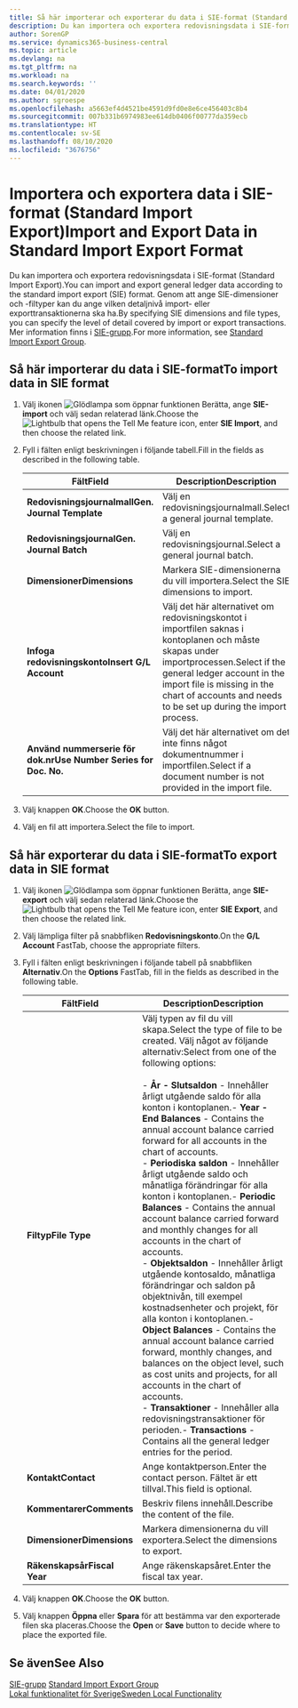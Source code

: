```yaml
---
title: Så här importerar och exporterar du data i SIE-format (Standard Import Export)
description: Du kan importera och exportera redovisningsdata i SIE-format (Standard Import Export).
author: SorenGP
ms.service: dynamics365-business-central
ms.topic: article
ms.devlang: na
ms.tgt_pltfrm: na
ms.workload: na
ms.search.keywords: ''
ms.date: 04/01/2020
ms.author: sgroespe
ms.openlocfilehash: a5663ef4d4521be4591d9fd0e8e6ce456403c8b4
ms.sourcegitcommit: 007b331b6974983ee614db0406f00777da359ecb
ms.translationtype: HT
ms.contentlocale: sv-SE
ms.lasthandoff: 08/10/2020
ms.locfileid: "3676756"
---
```

# <a name="import-and-export-data-in-standard-import-export-format"></a><span data-ttu-id="5bfac-103">Importera och exportera data i SIE-format (Standard Import Export)</span><span class="sxs-lookup"><span data-stu-id="5bfac-103">Import and Export Data in Standard Import Export Format</span></span>
<span data-ttu-id="5bfac-104">Du kan importera och exportera redovisningsdata i SIE-format (Standard Import Export).</span><span class="sxs-lookup"><span data-stu-id="5bfac-104">You can import and export general ledger data according to the standard import export (SIE) format.</span></span> <span data-ttu-id="5bfac-105">Genom att ange SIE-dimensioner och -filtyper kan du ange vilken detaljnivå import- eller exporttransaktionerna ska ha.</span><span class="sxs-lookup"><span data-stu-id="5bfac-105">By specifying SIE dimensions and file types, you can specify the level of detail covered by import or export transactions.</span></span> <span data-ttu-id="5bfac-106">Mer information finns i [SIE-grupp](https://go.microsoft.com/fwlink/?LinkID=164870&clcid=0x41d).</span><span class="sxs-lookup"><span data-stu-id="5bfac-106">For more information, see [Standard Import Export Group](https://go.microsoft.com/fwlink/?LinkID=164870&clcid=0x41d).</span></span>  

## <a name="to-import-data-in-sie-format"></a><span data-ttu-id="5bfac-107">Så här importerar du data i SIE-format</span><span class="sxs-lookup"><span data-stu-id="5bfac-107">To import data in SIE format</span></span>  

1.  <span data-ttu-id="5bfac-108">Välj ikonen ![Glödlampa som öppnar funktionen Berätta](../../media/ui-search/search_small.png "Berätta vad du vill göra"), ange **SIE-import** och välj sedan relaterad länk.</span><span class="sxs-lookup"><span data-stu-id="5bfac-108">Choose the ![Lightbulb that opens the Tell Me feature](../../media/ui-search/search_small.png "Tell me what you want to do") icon, enter **SIE Import**, and then choose the related link.</span></span>  
2.  <span data-ttu-id="5bfac-109">Fyll i fälten enligt beskrivningen i följande tabell.</span><span class="sxs-lookup"><span data-stu-id="5bfac-109">Fill in the fields as described in the following table.</span></span>  

    |<span data-ttu-id="5bfac-110">Fält</span><span class="sxs-lookup"><span data-stu-id="5bfac-110">Field</span></span>|<span data-ttu-id="5bfac-111">Description</span><span class="sxs-lookup"><span data-stu-id="5bfac-111">Description</span></span>|  
    |---------------------------------|---------------------------------------|  
    |<span data-ttu-id="5bfac-112">**Redovisningsjournalmall**</span><span class="sxs-lookup"><span data-stu-id="5bfac-112">**Gen. Journal Template**</span></span>|<span data-ttu-id="5bfac-113">Välj en redovisningsjournalmall.</span><span class="sxs-lookup"><span data-stu-id="5bfac-113">Select a general journal template.</span></span>|  
    |<span data-ttu-id="5bfac-114">**Redovisningsjournal**</span><span class="sxs-lookup"><span data-stu-id="5bfac-114">**Gen. Journal Batch**</span></span>|<span data-ttu-id="5bfac-115">Välj en redovisningsjournal.</span><span class="sxs-lookup"><span data-stu-id="5bfac-115">Select a general journal batch.</span></span>|  
    |<span data-ttu-id="5bfac-116">**Dimensioner**</span><span class="sxs-lookup"><span data-stu-id="5bfac-116">**Dimensions**</span></span>|<span data-ttu-id="5bfac-117">Markera SIE-dimensionerna du vill importera.</span><span class="sxs-lookup"><span data-stu-id="5bfac-117">Select the SIE dimensions to import.</span></span>|  
    |<span data-ttu-id="5bfac-118">**Infoga redovisningskonto**</span><span class="sxs-lookup"><span data-stu-id="5bfac-118">**Insert G/L Account**</span></span>|<span data-ttu-id="5bfac-119">Välj det här alternativet om redovisningskontot i importfilen saknas i kontoplanen och måste skapas under importprocessen.</span><span class="sxs-lookup"><span data-stu-id="5bfac-119">Select if the general ledger account in the import file is missing in the chart of accounts and needs to be set up during the import process.</span></span>|  
    |<span data-ttu-id="5bfac-120">**Använd nummerserie för dok.nr**</span><span class="sxs-lookup"><span data-stu-id="5bfac-120">**Use Number Series for Doc. No.**</span></span>|<span data-ttu-id="5bfac-121">Välj det här alternativet om det inte finns något dokumentnummer i importfilen.</span><span class="sxs-lookup"><span data-stu-id="5bfac-121">Select if a document number is not provided in the import file.</span></span>|  

3. <span data-ttu-id="5bfac-122">Välj knappen **OK**.</span><span class="sxs-lookup"><span data-stu-id="5bfac-122">Choose the **OK** button.</span></span>
4. <span data-ttu-id="5bfac-123">Välj en fil att importera.</span><span class="sxs-lookup"><span data-stu-id="5bfac-123">Select the file to import.</span></span>  

## <a name="to-export-data-in-sie-format"></a><span data-ttu-id="5bfac-124">Så här exporterar du data i SIE-format</span><span class="sxs-lookup"><span data-stu-id="5bfac-124">To export data in SIE format</span></span>  

1.  <span data-ttu-id="5bfac-125">Välj ikonen ![Glödlampa som öppnar funktionen Berätta](../../media/ui-search/search_small.png "Berätta vad du vill göra"), ange **SIE-export** och välj sedan relaterad länk.</span><span class="sxs-lookup"><span data-stu-id="5bfac-125">Choose the ![Lightbulb that opens the Tell Me feature](../../media/ui-search/search_small.png "Tell me what you want to do") icon, enter **SIE Export**, and then choose the related link.</span></span>  
2.  <span data-ttu-id="5bfac-126">Välj lämpliga filter på snabbfliken **Redovisningskonto**.</span><span class="sxs-lookup"><span data-stu-id="5bfac-126">On the **G/L Account** FastTab, choose the appropriate filters.</span></span>  
3.  <span data-ttu-id="5bfac-127">Fyll i fälten enligt beskrivningen i följande tabell på snabbfliken **Alternativ**.</span><span class="sxs-lookup"><span data-stu-id="5bfac-127">On the **Options** FastTab, fill in the fields as described in the following table.</span></span>  

    |<span data-ttu-id="5bfac-128">Fält</span><span class="sxs-lookup"><span data-stu-id="5bfac-128">Field</span></span>|<span data-ttu-id="5bfac-129">Description</span><span class="sxs-lookup"><span data-stu-id="5bfac-129">Description</span></span>|  
    |---------------------------------|---------------------------------------|  
    |<span data-ttu-id="5bfac-130">**Filtyp**</span><span class="sxs-lookup"><span data-stu-id="5bfac-130">**File Type**</span></span>|<span data-ttu-id="5bfac-131">Välj typen av fil du vill skapa.</span><span class="sxs-lookup"><span data-stu-id="5bfac-131">Select the type of file to be created.</span></span> <span data-ttu-id="5bfac-132">Välj något av följande alternativ:</span><span class="sxs-lookup"><span data-stu-id="5bfac-132">Select from one of the following options:</span></span><br /><br /> <span data-ttu-id="5bfac-133">-   **År - Slutsaldon** - Innehåller årligt utgående saldo för alla konton i kontoplanen.</span><span class="sxs-lookup"><span data-stu-id="5bfac-133">-   **Year - End Balances** - Contains the annual account balance carried forward for all accounts in the chart of accounts.</span></span><br /><span data-ttu-id="5bfac-134">-   **Periodiska saldon** - Innehåller årligt utgående saldo och månatliga förändringar för alla konton i kontoplanen.</span><span class="sxs-lookup"><span data-stu-id="5bfac-134">-   **Periodic Balances** - Contains the annual account balance carried forward and monthly changes for all accounts in the chart of accounts.</span></span><br /><span data-ttu-id="5bfac-135">-   **Objektsaldon** - Innehåller årligt utgående kontosaldo, månatliga förändringar och saldon på objektnivån, till exempel kostnadsenheter och projekt, för alla konton i kontoplanen.</span><span class="sxs-lookup"><span data-stu-id="5bfac-135">-   **Object Balances** - Contains the annual account balance carried forward, monthly changes, and balances on the object level, such as cost units and projects, for all accounts in the chart of accounts.</span></span><br /><span data-ttu-id="5bfac-136">-   **Transaktioner** - Innehåller alla redovisningstransaktioner för perioden.</span><span class="sxs-lookup"><span data-stu-id="5bfac-136">-   **Transactions** - Contains all the general ledger entries for the period.</span></span>|  
    |<span data-ttu-id="5bfac-137">**Kontakt**</span><span class="sxs-lookup"><span data-stu-id="5bfac-137">**Contact**</span></span>|<span data-ttu-id="5bfac-138">Ange kontaktperson.</span><span class="sxs-lookup"><span data-stu-id="5bfac-138">Enter the contact person.</span></span> <span data-ttu-id="5bfac-139">Fältet är ett tillval.</span><span class="sxs-lookup"><span data-stu-id="5bfac-139">This field is optional.</span></span>|  
    |<span data-ttu-id="5bfac-140">**Kommentarer**</span><span class="sxs-lookup"><span data-stu-id="5bfac-140">**Comments**</span></span>|<span data-ttu-id="5bfac-141">Beskriv filens innehåll.</span><span class="sxs-lookup"><span data-stu-id="5bfac-141">Describe the content of the file.</span></span>|  
    |<span data-ttu-id="5bfac-142">**Dimensioner**</span><span class="sxs-lookup"><span data-stu-id="5bfac-142">**Dimensions**</span></span>|<span data-ttu-id="5bfac-143">Markera dimensionerna du vill exportera.</span><span class="sxs-lookup"><span data-stu-id="5bfac-143">Select the dimensions to export.</span></span>|  
    |<span data-ttu-id="5bfac-144">**Räkenskapsår**</span><span class="sxs-lookup"><span data-stu-id="5bfac-144">**Fiscal Year**</span></span>|<span data-ttu-id="5bfac-145">Ange räkenskapsåret.</span><span class="sxs-lookup"><span data-stu-id="5bfac-145">Enter the fiscal tax year.</span></span>|

4. <span data-ttu-id="5bfac-146">Välj knappen **OK**.</span><span class="sxs-lookup"><span data-stu-id="5bfac-146">Choose the **OK** button.</span></span>
5. <span data-ttu-id="5bfac-147">Välj knappen **Öppna** eller **Spara** för att bestämma var den exporterade filen ska placeras.</span><span class="sxs-lookup"><span data-stu-id="5bfac-147">Choose the **Open** or **Save** button to decide where to place the exported file.</span></span>

## <a name="see-also"></a><span data-ttu-id="5bfac-148">Se även</span><span class="sxs-lookup"><span data-stu-id="5bfac-148">See Also</span></span>  
 <span data-ttu-id="5bfac-149">[SIE-grupp](https://go.microsoft.com/fwlink/?LinkID=164870&clcid=0x41d) </span><span class="sxs-lookup"><span data-stu-id="5bfac-149">[Standard Import Export Group](https://go.microsoft.com/fwlink/?LinkID=164870&clcid=0x41d) </span></span>  
 [<span data-ttu-id="5bfac-150">Lokal funktionalitet för Sverige</span><span class="sxs-lookup"><span data-stu-id="5bfac-150">Sweden Local Functionality</span></span>](sweden-local-functionality.md)
